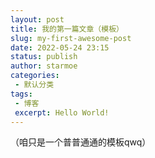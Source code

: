 ```yaml
---
layout: post
title: 我的第一篇文章（模板）
slug: my-first-awesome-post
date: 2022-05-24 23:15
status: publish
author: starmoe
categories:
 - 默认分类
tags:
 - 博客
 excerpt: Hello World!
---
```

（咱只是一个普普通通的模板qwq）
